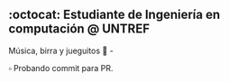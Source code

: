 ## :octocat: Estudiante de Ingeniería en computación @ UNTREF
Música, birra y jueguitos 🤘 -

▫️ Probando commit para PR.
